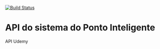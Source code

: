 [![Build Status](https://travis-ci.org/edsonlessajunior/ponto-inteligente-api.svg?branch=master)](https://travis-ci.org/edsonlessajunior/ponto-inteligente-api)
# API do sistema do Ponto Inteligente
API Udemy
